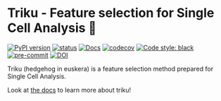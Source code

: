 # Triku - Feature selection for Single Cell Analysis 🦔
[![PyPI version](https://badge.fury.io/py/triku.svg)](https://badge.fury.io/py/triku)
[![status](https://gitlab.com/alexmascension/triku/badges/dev/pipeline.svg)](https://gitlab.com/alexmascension/triku)
[![Docs](https://readthedocs.org/projects/triku/badge/?version=latest)](https://triku.readthedocs.io/en/latest/)
[![codecov](https://codecov.io/gl/alexmascension/triku/branch/dev/graph/badge.svg)](https://codecov.io/gl/alexmascension/triku/branch/dev)
[![Code style: black](https://img.shields.io/badge/code%20style-black-000000.svg)](https://github.com/psf/black)
[![pre-commit](https://img.shields.io/badge/pre--commit-enabled-brightgreen?logo=pre-commit&logoColor=white)](https://github.com/pre-commit/pre-commit)
[![DOI](https://zenodo.org/badge/DOI/10.5281/zenodo.4016715.svg)](https://doi.org/10.5281/zenodo.4016715)


Triku (hedgehog in euskera) is a feature selection method prepared for Single Cell Analysis.

Look at [the docs](https://triku.readthedocs.io/en/latest/) to learn more about triku!


